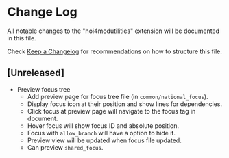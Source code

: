 # Change Log

All notable changes to the "hoi4modutilities" extension will be documented in this file.

Check [Keep a Changelog](http://keepachangelog.com/) for recommendations on how to structure this file.

## [Unreleased]

- Preview focus tree
    - Add preview page for focus tree file (in `common/national_focus`).
    - Display focus icon at their position and show lines for dependencies.
    - Click focus at preview page will navigate to the focus tag in document.
    - Hover focus will show focus ID and absolute position.
    - Focus with `allow_branch` will have a option to hide it.
    - Preview view will be updated when focus file updated.
    - Can preview `shared_focus`.
